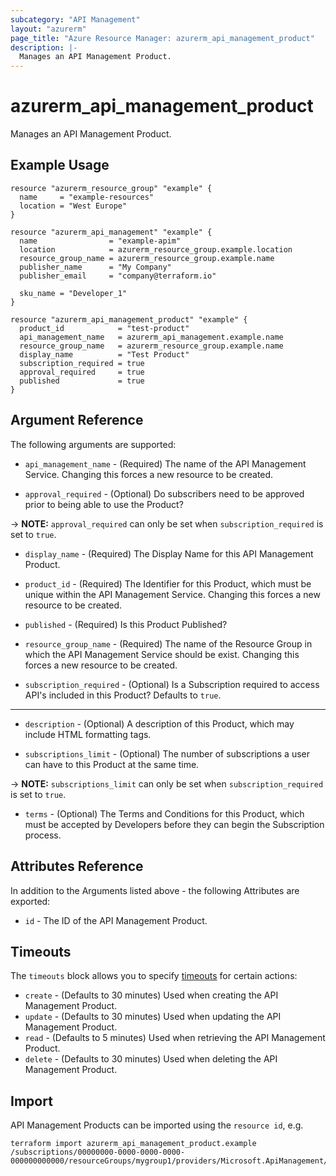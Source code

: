 ```yaml
---
subcategory: "API Management"
layout: "azurerm"
page_title: "Azure Resource Manager: azurerm_api_management_product"
description: |-
  Manages an API Management Product.
---
```


# azurerm_api_management_product

Manages an API Management Product.

## Example Usage

```hcl
resource "azurerm_resource_group" "example" {
  name     = "example-resources"
  location = "West Europe"
}

resource "azurerm_api_management" "example" {
  name                = "example-apim"
  location            = azurerm_resource_group.example.location
  resource_group_name = azurerm_resource_group.example.name
  publisher_name      = "My Company"
  publisher_email     = "company@terraform.io"

  sku_name = "Developer_1"
}

resource "azurerm_api_management_product" "example" {
  product_id            = "test-product"
  api_management_name   = azurerm_api_management.example.name
  resource_group_name   = azurerm_resource_group.example.name
  display_name          = "Test Product"
  subscription_required = true
  approval_required     = true
  published             = true
}
```

## Argument Reference

The following arguments are supported:

* `api_management_name` - (Required) The name of the API Management Service. Changing this forces a new resource to be created.

* `approval_required` - (Optional) Do subscribers need to be approved prior to being able to use the Product?

-> **NOTE:** `approval_required` can only be set when `subscription_required` is set to `true`.

* `display_name` - (Required) The Display Name for this API Management Product.

* `product_id` - (Required) The Identifier for this Product, which must be unique within the API Management Service. Changing this forces a new resource to be created.

* `published` - (Required) Is this Product Published?

* `resource_group_name` - (Required) The name of the Resource Group in which the API Management Service should be exist. Changing this forces a new resource to be created.

* `subscription_required` - (Optional) Is a Subscription required to access API's included in this Product? Defaults to `true`.

---

* `description` - (Optional) A description of this Product, which may include HTML formatting tags.

* `subscriptions_limit` - (Optional) The number of subscriptions a user can have to this Product at the same time.

-> **NOTE:** `subscriptions_limit` can only be set when `subscription_required` is set to `true`.

* `terms` - (Optional) The Terms and Conditions for this Product, which must be accepted by Developers before they can begin the Subscription process.

## Attributes Reference

In addition to the Arguments listed above - the following Attributes are exported:

* `id` - The ID of the API Management Product.

## Timeouts

The `timeouts` block allows you to specify [timeouts](https://www.terraform.io/language/resources/syntax#operation-timeouts) for certain actions:

* `create` - (Defaults to 30 minutes) Used when creating the API Management Product.
* `update` - (Defaults to 30 minutes) Used when updating the API Management Product.
* `read` - (Defaults to 5 minutes) Used when retrieving the API Management Product.
* `delete` - (Defaults to 30 minutes) Used when deleting the API Management Product.

## Import

API Management Products can be imported using the `resource id`, e.g.

```shell
terraform import azurerm_api_management_product.example /subscriptions/00000000-0000-0000-0000-000000000000/resourceGroups/mygroup1/providers/Microsoft.ApiManagement/service/instance1/products/myproduct
```
